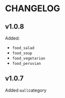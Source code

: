 # CHANGELOG

## v1.0.8
Added:
- `food_salad`
- `food_soup`
- `food_vegetarian`
- `food_peruvian`

## v1.0.7
Added `mall`category
